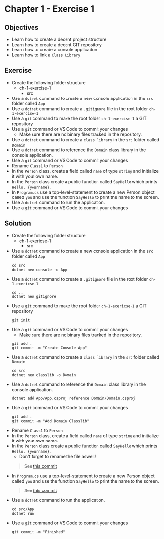 # Chapter 1 - Exercise 1
##  Objectives
- Learn how to create a decent project structure
- Learn how to create a decent GIT repository
- Learn how to create a console application
- Learn how to link a `Class Library`

## Exercise
- Create the following folder structure
  - ch-1-exercise-1
    - src
- Use a `dotnet` command to create a new console application in the `src` folder called `App`
- Use a `dotnet` command to create a `.gitignore` file in the root folder `ch-1-exercise-1`
- Use a `git` command to make the root folder `ch-1-exercise-1` a GIT repository
- Use a `git` command or VS Code to commit your changes
  - Make sure there are no binary files tracked in the repository.
- Use a `dotnet` command to create a `class library` in the `src` folder called `Domain`
- Use a `dotnet` command to reference the `Domain` class library in the console application.
- Use a `git` command or VS Code to commit your changes
- Rename `Class1` to `Person`
- In the `Person` class, create a field called `name` of type `string` and initialize it with your own name.
- In the `Person` class create a public function called `SayHello` which prints `Hello, {yourname}`.
- In `Program.cs` use a top-level-statement to create a new Person object called `you` and use the function `SayHello` to print the name to the screen.
- Use a `dotnet` command to run the application.
- Use a `git` command or VS Code to commit your changes

## Solution
- Create the following folder structure
  - ch-1-exericse-1
    - src
- Use a `dotnet` command to create a new console application in the `src` folder called `App`
  ```console
  cd src
  dotnet new console -o App
  ```
- Use a `dotnet` command to create a `.gitignore` file in the root folder `ch-1-exericse-1`
  ```console
  cd ..
  dotnet new gitignore
  ```
- Use a `git` command to make the root folder `ch-1-exericse-1` a GIT repository
  ```console
  git init
  ```
- Use a `git` command or VS Code to commit your changes
  - Make sure there are no binary files tracked in the repository.
  ```console
  git add .
  git commit -m "Create Console App"
  ```
- Use a `dotnet` command to create a `class library` in the `src` folder called `Domain`
  ```console
  cd src
  dotnet new classlib -o Domain
  ```
- Use a `dotnet` command to reference the `Domain` class library in the console application.
  ```console
  dotnet add App/App.csproj reference Domain/Domain.csproj
  ```
- Use a `git` command or VS Code to commit your changes
  ```console
  git add .
  git commit -m "Add Domain Classlib"
  ```
- Rename `Class1` to `Person` 
- In the `Person` class, create a field called `name` of type `string` and initialize it with your own name.
- In the `Person` class create a public function called `SayHello` which prints `Hello, {yourname}`.
  - Don't forget to rename the file aswell!
  > See [this commit](https://github.com/HOGENT-Web/csharp-ch-1-exercise-1/commit/7506a88d9ca5e4280b96a80efb6b3d4604220287)
- In `Program.cs` use a top-level-statement to create a new Person object called `you` and use the function `SayHello` to print the name to the screen.
  > See [this commit](https://github.com/HOGENT-Web/csharp-ch-1-exercise-1/commit/07b214390622321284cdf595572aa353a8cf1a9a)
- Use a `dotnet` command to run the application.
  ```console
  cd src/App
  dotnet run
  ```
- Use a `git` command or VS Code to commit your changes
  ```console
  git commit -m "Finished"
  ```
